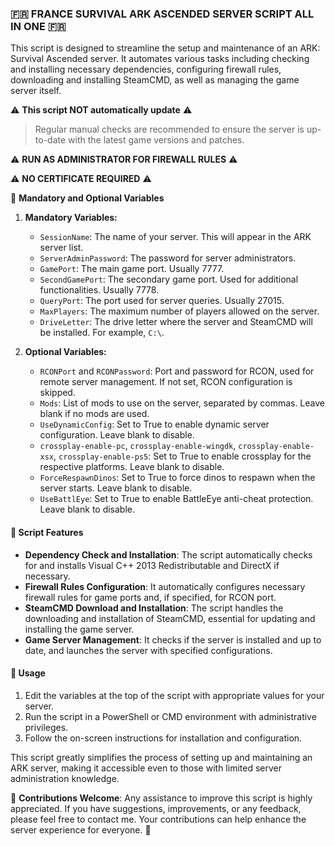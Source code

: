 ### :fr: FRANCE SURVIVAL ARK ASCENDED SERVER SCRIPT ALL IN ONE :fr: ###

This script is designed to streamline the setup and maintenance of an ARK: Survival Ascended server. It automates various tasks including checking and installing necessary dependencies, configuring firewall rules, downloading and installing SteamCMD, as well as managing the game server itself.


:warning: **This script NOT automatically update** :warning:
> Regular manual checks are recommended to ensure the server is up-to-date with the latest game versions and patches.

:warning: **RUN AS ADMINISTRATOR FOR FIREWALL RULES** :warning:

:warning: **NO CERTIFICATE REQUIRED** :warning:


:key: **Mandatory and Optional Variables**
1. **Mandatory Variables:**
   - `SessionName`: The name of your server. This will appear in the ARK server list.
   - `ServerAdminPassword`: The password for server administrators.
   - `GamePort`: The main game port. Usually 7777.
   - `SecondGamePort`: The secondary game port. Used for additional functionalities. Usually 7778.
   - `QueryPort`: The port used for server queries. Usually 27015.
   - `MaxPlayers`: The maximum number of players allowed on the server.
   - `DriveLetter`: The drive letter where the server and SteamCMD will be installed. For example, `C:\`.

2. **Optional Variables:**
   - `RCONPort` and `RCONPassword`: Port and password for RCON, used for remote server management.
      If not set, RCON configuration is skipped.
   - `Mods`: List of mods to use on the server, separated by commas. Leave blank if no mods are used.
   - `UseDynamicConfig`: Set to True to enable dynamic server configuration. Leave blank to disable.
   - `crossplay-enable-pc`, `crossplay-enable-wingdk`, `crossplay-enable-xsx`, `crossplay-enable-ps5`:
      Set to True to enable crossplay for the respective platforms. Leave blank to disable.
   - `ForceRespawnDinos`: Set to True to force dinos to respawn when the server starts. Leave blank to disable.
   - `UseBattlEye`: Set to True to enable BattleEye anti-cheat protection. Leave blank to disable.

#### :wrench: Script Features ###

- **Dependency Check and Installation**: The script automatically checks for and installs Visual C++ 2013 Redistributable and DirectX if necessary.
- **Firewall Rules Configuration**: It automatically configures necessary firewall rules for game ports and, if specified, for RCON port.
- **SteamCMD Download and Installation**: The script handles the downloading and installation of SteamCMD, essential for updating and installing the game server.
- **Game Server Management**: It checks if the server is installed and up to date, and launches the server with specified configurations.

#### :book: Usage ###

1. Edit the variables at the top of the script with appropriate values for your server.
2. Run the script in a PowerShell or CMD environment with administrative privileges.
3. Follow the on-screen instructions for installation and configuration.

This script greatly simplifies the process of setting up and maintaining an ARK server, making it accessible even to those with limited server administration knowledge.

:handshake: **Contributions Welcome**: Any assistance to improve this script is highly appreciated. If you have suggestions, improvements, or any feedback, please feel free to contact me. Your contributions can help enhance the server experience for everyone. 🌟